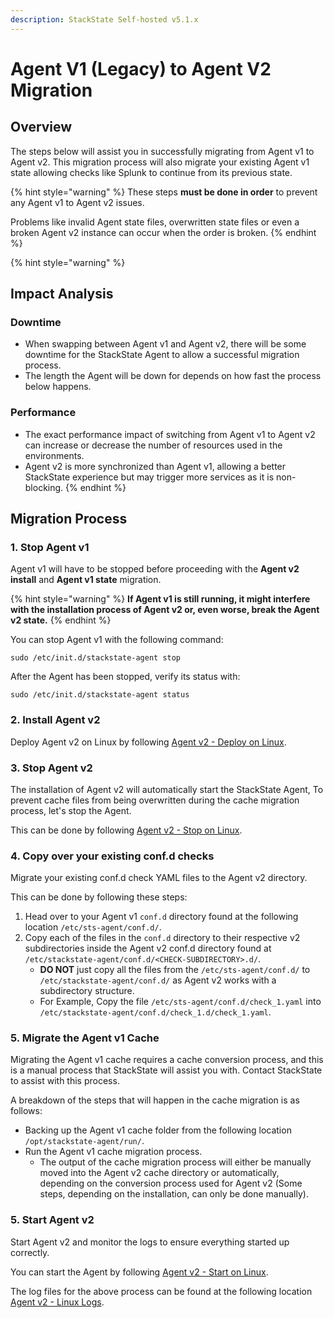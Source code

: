 ```yaml
---
description: StackState Self-hosted v5.1.x
---
```


# Agent V1 \(Legacy\) to Agent V2 Migration

## Overview

The steps below will assist you in successfully migrating from Agent v1 to Agent v2. 
This migration process will also migrate your existing Agent v1 state allowing checks like Splunk to continue from its previous state.

{% hint style="warning" %}
These steps **must be done in order** to prevent any Agent v1 to Agent v2 issues.

Problems like invalid Agent state files, overwritten state files or even a broken Agent v2 instance can occur when the order is broken.
{% endhint %}

{% hint style="warning" %}
## Impact Analysis

### Downtime
- When swapping between Agent v1 and Agent v2, there will be some downtime for the StackState Agent to allow a successful migration process.
- The length the Agent will be down for depends on how fast the process below happens.

### Performance
- The exact performance impact of switching from Agent v1 to Agent v2 can increase or decrease the number of resources used in the environments.
- Agent v2 is more synchronized than Agent v1, allowing a better StackState experience but may trigger more services as it is non-blocking.
{% endhint %}


## Migration Process

### 1. Stop Agent v1

Agent v1 will have to be stopped before proceeding with the **Agent v2 install** and **Agent v1 state** migration.

{% hint style="warning" %}
**If Agent v1 is still running, it might interfere with the installation process of Agent v2 or, even worse, break the Agent v2 state.**
{% endhint %}

You can stop Agent v1 with the following command:

```shell
sudo /etc/init.d/stackstate-agent stop
```

After the Agent has been stopped, verify its status with:

```shell
sudo /etc/init.d/stackstate-agent status
```

### 2. Install Agent v2

Deploy Agent v2 on Linux by following [Agent v2 - Deploy on Linux](/setup/agent/linux.md).

### 3. Stop Agent v2

The installation of Agent v2 will automatically start the StackState Agent, To prevent cache files from being overwritten during the
cache migration process, let's stop the Agent.

This can be done by following [Agent v2 - Stop on Linux](/setup/agent/linux.md#start-stop-or-restart-the-agent).

### 4. Copy over your existing conf.d checks

Migrate your existing conf.d check YAML files to the Agent v2 directory.

This can be done by following these steps:

1. Head over to your Agent v1 `conf.d` directory found at the following location `/etc/sts-agent/conf.d/`.
2. Copy each of the files in the `conf.d` directory to their respective v2 subdirectories inside the Agent v2 conf.d directory found at `/etc/stackstate-agent/conf.d/<CHECK-SUBDIRECTORY>.d/`.
    - **DO NOT** just copy all the files from the `/etc/sts-agent/conf.d/` to `/etc/stackstate-agent/conf.d/` as Agent v2 works with a subdirectory structure.
    - For Example, Copy the file `/etc/sts-agent/conf.d/check_1.yaml` into `/etc/stackstate-agent/conf.d/check_1.d/check_1.yaml`.

### 5. Migrate the Agent v1 Cache

Migrating the Agent v1 cache requires a cache conversion process, and this is a manual process that StackState will assist you with.
Contact StackState to assist with this process.

A breakdown of the steps that will happen in the cache migration is as follows:

- Backing up the Agent v1 cache folder from the following location `/opt/stackstate-agent/run/`.
- Run the Agent v1 cache migration process.
    - The output of the cache migration process will either be manually moved into the Agent v2 cache directory or automatically, depending on the conversion process used for Agent v2 (Some steps, depending on the installation, can only be done manually).

### 5. Start Agent v2

Start Agent v2 and monitor the logs to ensure everything started up correctly.

You can start the Agent by following [Agent v2 - Start on Linux](/setup/agent/linux.md#start-stop-or-restart-the-agent).

The log files for the above process can be found at the following location [Agent v2 - Linux Logs](/setup/agent/linux.md#log-files).
